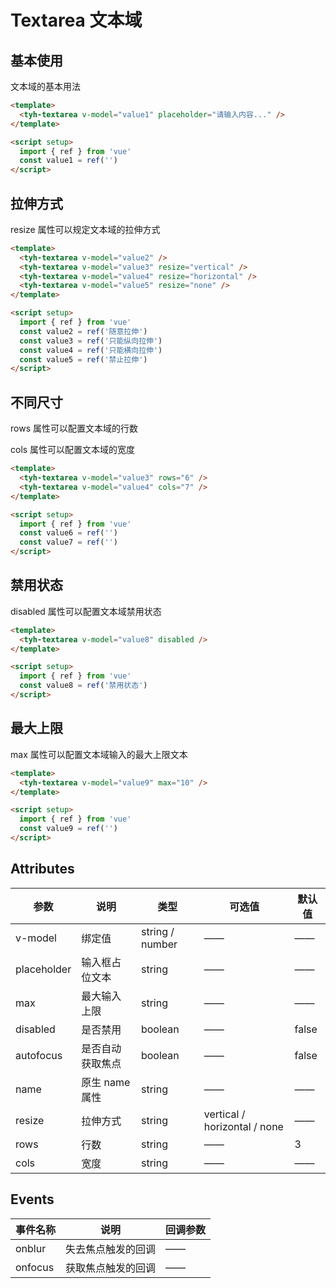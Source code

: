 # Textarea 文本域

## 基本使用

文本域的基本用法

<tyh-textarea v-model="value1" placeholder="请输入内容..." />

```html
<template>
  <tyh-textarea v-model="value1" placeholder="请输入内容..." />
</template>

<script setup>
  import { ref } from 'vue'
  const value1 = ref('')
</script>
```

## 拉伸方式

resize 属性可以规定文本域的拉伸方式

<tyh-textarea v-model="value2" />
<tyh-textarea v-model="value3" resize="vertical" />
<tyh-textarea v-model="value4" resize="horizontal" />
<tyh-textarea v-model="value5" resize="none" />

```html
<template>
  <tyh-textarea v-model="value2" />
  <tyh-textarea v-model="value3" resize="vertical" />
  <tyh-textarea v-model="value4" resize="horizontal" />
  <tyh-textarea v-model="value5" resize="none" />
</template>

<script setup>
  import { ref } from 'vue'
  const value2 = ref('随意拉伸')
  const value3 = ref('只能纵向拉伸')
  const value4 = ref('只能横向拉伸')
  const value5 = ref('禁止拉伸')
</script>
```

## 不同尺寸

rows 属性可以配置文本域的行数

cols 属性可以配置文本域的宽度

<tyh-textarea v-model="value3" rows="6" />
<tyh-textarea v-model="value4" cols="7" />

```html
<template>
  <tyh-textarea v-model="value3" rows="6" />
  <tyh-textarea v-model="value4" cols="7" />
</template>

<script setup>
  import { ref } from 'vue'
  const value6 = ref('')
  const value7 = ref('')
</script>
```

## 禁用状态

disabled 属性可以配置文本域禁用状态

<tyh-textarea v-model="value8" disabled />

```html
<template>
  <tyh-textarea v-model="value8" disabled />
</template>

<script setup>
  import { ref } from 'vue'
  const value8 = ref('禁用状态')
</script>
```

## 最大上限

max 属性可以配置文本域输入的最大上限文本

<tyh-textarea v-model="value9" max="10" />

```html
<template>
  <tyh-textarea v-model="value9" max="10" />
</template>

<script setup>
  import { ref } from 'vue'
  const value9 = ref('')
</script>
```

## Attributes

| 参数        | 说明             | 类型            | 可选值                       | 默认值 |
| ----------- | ---------------- | --------------- | ---------------------------- | ------ |
| v-model     | 绑定值           | string / number | ——                           | ——     |
| placeholder | 输入框占位文本   | string          | ——                           | ——     |
| max         | 最大输入上限     | string          | ——                           | ——     |
| disabled    | 是否禁用         | boolean         | ——                           | false  |
| autofocus   | 是否自动获取焦点 | boolean         | ——                           | false  |
| name        | 原生 name 属性   | string          | ——                           | ——     |
| resize      | 拉伸方式         | string          | vertical / horizontal / none | ——     |
| rows        | 行数             | string          | ——                           | 3      |
| cols        | 宽度             | string          | ——                           | ——     |

## Events

| 事件名称 | 说明               | 回调参数 |
| -------- | ------------------ | -------- |
| onblur   | 失去焦点触发的回调 | ——       |
| onfocus  | 获取焦点触发的回调 | ——       |

<script setup>
  import { ref } from 'vue'
  const value1 = ref('')
  const value2 = ref('随意拉伸')
  const value3 = ref('只能纵向拉伸')
  const value4 = ref('只能横向拉伸')
  const value5 = ref('禁止拉伸')
  const value6 = ref('')
  const value7 = ref('')
  const value8 = ref('禁用状态')
  const value9 = ref('')
</script>
